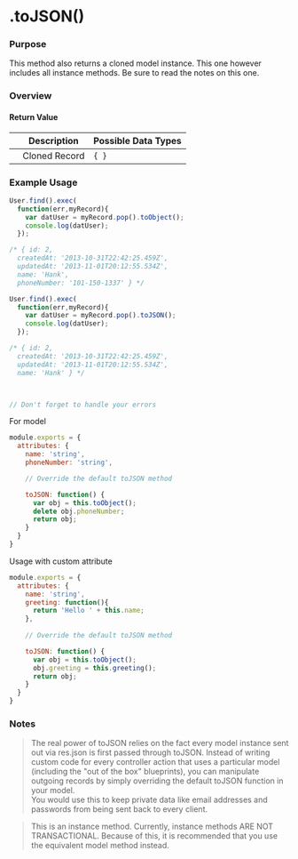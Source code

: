 # .toJSON()

### Purpose
This method also returns a cloned model instance.  This one however includes all instance methods.  Be sure to read the notes on this one.

### Overview


#### Return Value

|   |     Description     | Possible Data Types |
|---|---------------------|---------------------|
|   |   Cloned Record     |        `{ }`        |


### Example Usage

```javascript
User.find().exec(
  function(err,myRecord){
    var datUser = myRecord.pop().toObject();
    console.log(datUser);
  });

/* { id: 2,
  createdAt: '2013-10-31T22:42:25.459Z',
  updatedAt: '2013-11-01T20:12:55.534Z',
  name: 'Hank',
  phoneNumber: '101-150-1337' } */

User.find().exec(
  function(err,myRecord){
    var datUser = myRecord.pop().toJSON();
    console.log(datUser);
  });

/* { id: 2,
  createdAt: '2013-10-31T22:42:25.459Z',
  updatedAt: '2013-11-01T20:12:55.534Z',
  name: 'Hank' } */



// Don't forget to handle your errors

```

For model

```javascript
module.exports = {
  attributes: {
    name: 'string',
    phoneNumber: 'string',

    // Override the default toJSON method

    toJSON: function() {
      var obj = this.toObject();
      delete obj.phoneNumber;
      return obj;
    }
  }
}

```

Usage with custom attribute

```javascript
module.exports = {
  attributes: {
    name: 'string',
    greeting: function(){
      return 'Hello ' + this.name;
    },
    
    // Override the default toJSON method

    toJSON: function() {
      var obj = this.toObject();
      obj.greeting = this.greeting();
      return obj;
    }
  }
}

```
### Notes
> The real power of toJSON relies on the fact every model instance sent out via res.json is first passed through toJSON.
> Instead of writing custom code for every controller action that uses a particular model (including the "out of the box" blueprints), you can manipulate outgoing records by simply overriding the default toJSON function in your model.  
> You would use this to keep private data like email addresses and passwords from being sent back to every client.

> This is an instance method.  Currently, instance methods ARE NOT TRANSACTIONAL.  Because of this, it is recommended that you use the equivalent model method instead.  



<docmeta name="methodType" value="instance">
<docmeta name="importance" value="undefined">
<docmeta name="displayName" value=".toJSON()">

